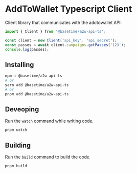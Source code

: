 # AddToWallet Typescript Client

Client library that communicates with the addtowallet API.

```ts
import { Client } from '@basetime/a2w-api-ts';

const client = new Client('api_key', 'api_secret');
const passes = await client.campaigns.getPasses('123');
console.log(passes);
```

## Installing

```bash
npm i @basetime/a2w-api-ts
# or
yarn add @basetime/a2w-api-ts
# or
pnpm add @basetime/a2w-api-ts
```

## Deveoping

Run the `watch` command while writing code.

```bash
pnpm watch
```

## Building

Run the `build` command to build the code.

```bash
pnpm build
```
